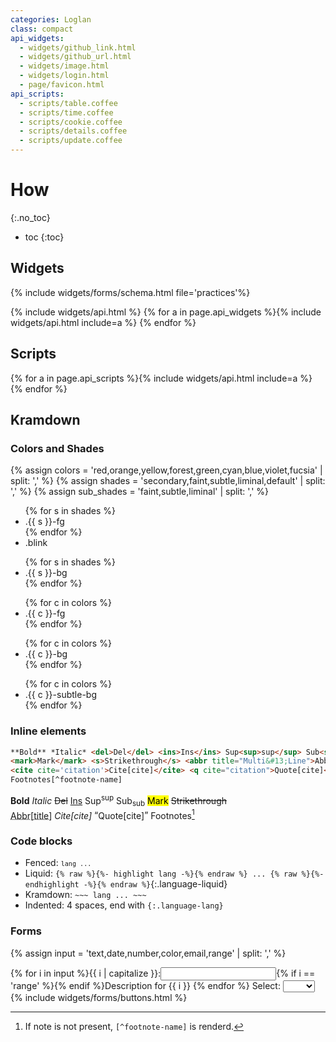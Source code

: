 ```yaml
---
categories: Loglan
class: compact
api_widgets:
  - widgets/github_link.html
  - widgets/github_url.html
  - widgets/image.html
  - widgets/login.html
  - page/favicon.html
api_scripts:
  - scripts/table.coffee
  - scripts/time.coffee
  - scripts/cookie.coffee
  - scripts/details.coffee
  - scripts/update.coffee
---
```


How
===
{:.no_toc}
- toc
{:toc}

Widgets
-------

{% include widgets/forms/schema.html file='practices'%}

{% include widgets/api.html %}
{% for a in page.api_widgets %}{% include widgets/api.html include=a %}
{% endfor %}

Scripts
-------

{% for a in page.api_scripts %}{% include widgets/api.html include=a %}
{% endfor %}

Kramdown
--------

### Colors and Shades

{% assign colors = 'red,orange,yellow,forest,green,cyan,blue,violet,fucsia' | split: ',' %}
{% assign shades = 'secondary,faint,subtle,liminal,default' | split: ',' %}
{% assign sub_shades = 'faint,subtle,liminal' | split: ',' %}
<div class="flex flex-wrap">
  <ul class="mz list-style-none">
    {% for s in shades %}<li class="{{ s }}-fg spacing-minimal">.{{ s }}-fg</li>{% endfor %}
    <li class="blink spacing-minimal">.blink</li>
  </ul>
  <ul class="mz list-style-none">
    {% for s in shades %}<li class="{{ s }}-bg spacing-minimal">.{{ s }}-bg</li>{% endfor %}
  </ul>
  <ul class="mz list-style-none">
    {% for c in colors %}<li class="{{ c }}-fg spacing-minimal">.{{ c }}-fg</li>{% endfor %}
  </ul>
  <ul class="mz list-style-none">
    {% for c in colors %}<li class="{{ c }}-bg spacing-minimal">.{{ c }}-bg</li>{% endfor %}
  </ul>
  <ul class="mz list-style-none">
    {% for c in colors %}<li class="{{ c }}-subtle-bg spacing-minimal">.{{ c }}-subtle-bg</li>{% endfor %}
  </ul>
</div>

### Inline elements

```html
**Bold** *Italic* <del>Del</del> <ins>Ins</ins> Sup<sup>sup</sup> Sub<sub>sub</sub>
<mark>Mark</mark> <s>Strikethrough</s> <abbr title="Multi&#13;Line">Abbr[title]</abbr>
<cite cite='citation'>Cite[cite]</cite> <q cite="citation">Quote[cite]</q>
Footnotes[^footnote-name]
```

**Bold** *Italic* <del>Del</del> <ins>Ins</ins> Sup<sup>sup</sup> Sub<sub>sub</sub> <mark>Mark</mark> <s>Strikethrough</s>  
<abbr title="Multi&#13;Line">Abbr[title]</abbr> <cite cite='citation'>Cite[cite]</cite> <q cite="citation">Quote[cite]</q> Footnotes[^footnote-name]

[^footnote-name]: If note is not present, `[^footnote-name]` is renderd.

### Code blocks

- Fenced: <code class='secondary-fg'>```lang ... ```</code>
- Liquid: `{% raw %}{%- highlight lang -%}{% endraw %} ... {% raw %}{%- endhighlight -%}{% endraw %}`{:.language-liquid}
- Kramdown: `~~~ lang ... ~~~`
- Indented: 4 spaces, end with `{:.language-lang}`

### Forms

{% assign input = 'text,date,number,color,email,range' | split: ',' %}
<form class='prevent'>
  {% for i in input %}<label>{{ i | capitalize }}:<input required type="{{ i }}" name="{{ i }}" id="{{ i }}">{% if i == 'range' %}<output></output>{% endif %}<span>Description for {{ i }}</span></label>
  {% endfor %}
  <label>Select: <select><option hidden disabled selected value></option>{% for i in input %}<option value="{{ i }}">{{ i }}</option>{% endfor %}</select></label>
  {% include widgets/forms/buttons.html %}
</form>